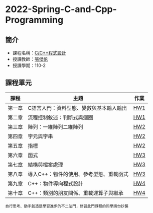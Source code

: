 # 2022-Spring-C-and-Cpp-Programming
## 簡介
* 課程名稱：[C/C++程式設計](https://coursemap.aca.ntu.edu.tw/course_map_all/course.php?code=902+48150)
* 授課教師：[張傑帆](http://homepage.ntu.edu.tw/~jfanc/)
* 授課學期：110-2

## 課程單元
|課程|主題|作業|
|----|----|--------|
|第一章|C語言入門：資料型態、變數與基本輸入輸出 |[HW1](https://github.com/sleeping-psystudent/2022-Spring-C-and-Cpp-Programming/tree/main/HW1)|
|第二章|流程控制敘述：判斷式與迴圈|[HW1](https://github.com/sleeping-psystudent/2022-Spring-C-and-Cpp-Programming/tree/main/HW1)|
|第三章|陣列：一維陣列二維陣列|[HW2](https://github.com/sleeping-psystudent/2022-Spring-C-and-Cpp-Programming/tree/main/HW2)|
|第四章|字元與字串|[HW2](https://github.com/sleeping-psystudent/2022-Spring-C-and-Cpp-Programming/tree/main/HW2)|
|第五章|指標|[HW2](https://github.com/sleeping-psystudent/2022-Spring-C-and-Cpp-Programming/tree/main/HW2)|
|第六章|函式|[HW3](https://github.com/sleeping-psystudent/2022-Spring-C-and-Cpp-Programming/tree/main/HW3)|
|第七章|結構與檔案處理|[HW3](https://github.com/sleeping-psystudent/2022-Spring-C-and-Cpp-Programming/tree/main/HW3)|
|第八章|導入C++：物件的使用、參考型態、重載函式|[HW3](https://github.com/sleeping-psystudent/2022-Spring-C-and-Cpp-Programming/tree/main/HW3)|
|第九章|C++：物件導向程式設計|[HW4](https://github.com/sleeping-psystudent/2022-Spring-C-and-Cpp-Programming/tree/main/HW4)|
|第十章|C++：類別的朋友關係、重載運算子與繼承|[HW4](https://github.com/sleeping-psystudent/2022-Spring-C-and-Cpp-Programming/tree/main/HW4)|
    自行思考、動手創造是學習進步的不二法門，修習此門課程的同學請勿抄襲
